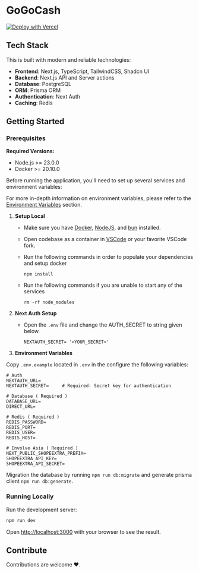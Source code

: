 # GoGoCash

[![Deploy with Vercel](https://vercel.com/button)](https://vercel.com/new/clone?repository-url=https%3A%2F%2Fgithub.com%praashh%2Fgogocash&env=DATABASE_URL,DIRECT_URL,BETTER_AUTH_URL,NEXTAUTH_SECRET,NEXTAUTH_URL,SHOPEEXTRA_API_KEY,NEXT_PUBLIC_SHOPEEXTRA_PREFIX,SHOPEEXTRA_API_SECRET,REDIS_PASSWORD,REDIS_PORT,REDIS_USER,REDIS_HOST&envDescription=For%20more%20info%20on%20setting%20up%20your%20API%20keys%2C%20checkout%20the%20Readme%20below&envLink=https%3A%2F%2Fgithub.com%2Fpraashh%2Fgogocash%2Fblob%2Fmain%2FREADME.md&project-name=gogocash&repository-name=gogocash&redirect-url=gogocash&demo-title=GoGoCash)

## Tech Stack

This is built with modern and reliable technologies:

- **Frontend**: Next.js, TypeScript, TailwindCSS, Shadcn UI
- **Backend**: Next.js API and Server actions
- **Database**: PostgreSQL
- **ORM**: Prisma ORM
- **Authentication**: Next Auth
- **Caching**: Redis

## Getting Started

### Prerequisites

**Required Versions:**

- Node.js >= 23.0.0
- Docker >= 20.10.0

Before running the application, you'll need to set up several services and environment variables:

For more in-depth information on environment variables, please refer to the [Environment Variables](#environment-variables) section.

1. **Setup Local**
   - Make sure you have [Docker](https://docs.docker.com/get-docker/), [NodeJS](https://nodejs.org/en/download/), and [bun](https://bun.sh/docs/installation) installed.
   - Open codebase as a container in [VSCode](https://code.visualstudio.com/) or your favorite VSCode fork.
   - Run the following commands in order to populate your dependencies and setup docker

     ```
     npm install
     ```

   - Run the following commands if you are unable to start any of the services

     ```
     rm -rf node_modules
     ```

2. **Next Auth Setup**
   - Open the `.env` file and change the AUTH_SECRET to string given below.

     ```env
     NEXTAUTH_SECRET= '<YOUR_SECRET>'
     ```

3. **Environment Variables**

Copy `.env.example` located in `.env` in the configure the following variables:

```env
# Auth
NEXTAUTH_URL=
NEXTAUTH_SECRET=     # Required: Secret key for authentication

# Database ( Required )
DATABASE_URL=
DIRECT_URL=

# Redis ( Required )
REDIS_PASSWORD=
REDIS_PORT=
REDIS_USER=
REDIS_HOST=

# Involve Asia ( Required )
NEXT_PUBLIC_SHOPEEXTRA_PREFIX=
SHOPEEXTRA_API_KEY=
SHOPEEXTRA_API_SECRET=
```

Migration the database by running `npm run db:migrate` and generate prisma client `npm run db:generate`.

### Running Locally

Run the development server:

```bash
npm run dev
```

Open [http://localhost:3000](http://localhost:3000) with your browser to see the result.

## Contribute

Contributions are welcome ❤️.
